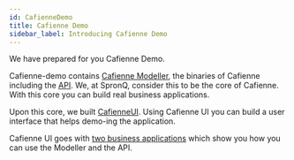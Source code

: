 ```yaml
---
id: CafienneDemo
title: Cafienne Demo
sidebar_label: Introducing Cafienne Demo
---
```


We have prepared for you Cafienne Demo. 

Cafienne-demo contains [Cafienne Modeller](modelCases.md), the binaries of Cafienne including the [API](apiAuthentication.md). We, at SpronQ, consider this to be the core of Cafienne. With this core you can build real business applications.

Upon this core, we built [CafienneUI](CafienneUI.md). Using Cafienne UI you can build a user interface that helps demo-ing the application.

Cafienne UI goes with [two business applications](TwoApps.md) which show you how you can use the Modeller and the API.